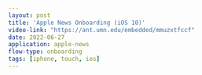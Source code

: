 ```yaml
---
layout: post
title: 'Apple News Onboarding (iOS 10)'
video-link: "https://ant.umn.edu/embedded/mmuzxtfccf"
date: 2022-06-27
application: apple-news
flow-type: onboarding
tags: [iphone, touch, ios]
---
```


<!-- <iframe src="https://ant.umn.edu/embedded/egnuhifjki" height="800px" width="100%" scrolling="no" frameborder="0"></iframe> -->
